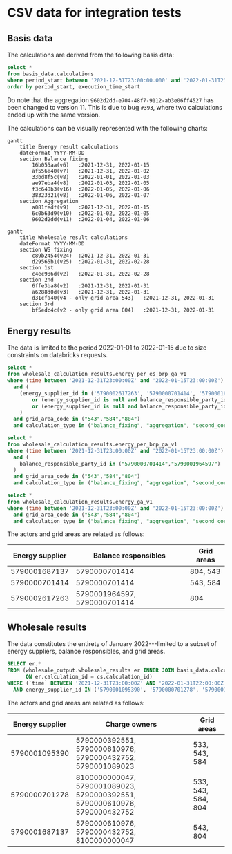 # CSV data for integration tests

## Basis data

The calculations are derived from the following basis data:

```sql
select *
from basis_data.calculations
where period_start between '2021-12-31T23:00:00.000' and '2022-01-31T23:00:00.000'
order by period_start, execution_time_start
```

Do note that the aggregation `9602d2dd-e704-48f7-9112-ab3e06ff4527` has been changed to version 11. This is due to bug
`#393`, where two calculations ended up with the same version.

The calculations can be visually represented with the following charts:

```mermaid
gantt
    title Energy result calculations
    dateFormat YYYY-MM-DD
    section Balance fixing
        16b055aa(v6)   :2021-12-31, 2022-01-15
        af556e40(v7)   :2021-12-31, 2022-01-02
        33bd8f5c(v8)   :2022-01-01, 2022-01-03
        ae97eba4(v8)   :2022-01-03, 2022-01-05
        f3c648b3(v16)  :2022-01-05, 2022-01-06
        38323d21(v8)   :2022-01-06, 2022-01-07
    section Aggregation
        a081fedf(v9)   :2021-12-31, 2022-01-15
        6c0b63d9(v10)  :2022-01-02, 2022-01-05
        9602d2dd(v11)  :2022-01-04, 2022-01-06
```

```mermaid
gantt
    title Wholesale result calculations
    dateFormat YYYY-MM-DD
    section WS fixing
        c89b2454(v24)  :2021-12-31, 2022-01-31
        d29565b1(v25)  :2022-01-31, 2022-02-28
    section 1st
        c4ec986d(v2)   :2022-01-31, 2022-02-28
    section 2nd
        6ffe3ba8(v2)   :2021-12-31, 2022-01-31
        a6288d0d(v3)   :2021-12-31, 2022-01-31
        d31cfa40(v4 - only grid area 543)   :2021-12-31, 2022-01-31
    section 3rd
        bf5edc4c(v2 - only grid area 804)   :2021-12-31, 2022-01-31
```

## Energy results

The data is limited to the period 2022-01-01 to 2022-01-15 due to size constraints on databricks requests.

```sql
select *
from wholesale_calculation_results.energy_per_es_brp_ga_v1
where (time between '2021-12-31T23:00:00Z' and '2022-01-15T23:00:00Z')
  and (
    (energy_supplier_id in ('5790002617263', '5790000701414', '5790001687137'))
        or (energy_supplier_id is null and balance_responsible_party_id in ("5790000701414","5790001964597"))
        or (energy_supplier_id is null and balance_responsible_party_id is null)
    )
  and grid_area_code in ("543","584","804")
  and calculation_type in ("balance_fixing", "aggregation", "second_correction_settlement", "third_correction_settlement")
```

```sql
select *
from wholesale_calculation_results.energy_per_brp_ga_v1
where (time between '2021-12-31T23:00:00Z' and '2022-01-15T23:00:00Z')
  and (
    balance_responsible_party_id in ("5790000701414","5790001964597")
  )
  and grid_area_code in ("543","584","804")
  and calculation_type in ("balance_fixing", "aggregation", "second_correction_settlement", "third_correction_settlement")
```

```sql
select *
from wholesale_calculation_results.energy_ga_v1
where (time between '2021-12-31T23:00:00Z' and '2022-01-15T23:00:00Z')
  and grid_area_code in ("543","584","804")
  and calculation_type in ("balance_fixing", "aggregation", "second_correction_settlement", "third_correction_settlement")
```

The actors and grid areas are related as follows:

| Energy supplier | Balance responsibles         | Grid areas |
|-----------------|------------------------------|------------|
| 5790001687137   | 5790000701414                | 804, 543   |
| 5790000701414   | 5790000701414                | 543, 584   |
| 5790002617263   | 5790001964597, 5790000701414 | 804        |

## Wholesale results

The data constitutes the entirety of January 2022---limited to a subset of energy suppliers, balance responsibles, and
grid areas.

```sql
SELECT er.*
FROM (wholesale_output.wholesale_results er INNER JOIN basis_data.calculations cs
      ON er.calculation_id = cs.calculation_id)
WHERE (`time` BETWEEN '2021-12-31T23:00:00Z' AND '2022-01-31T22:00:00Z')
  AND energy_supplier_id IN ('5790001095390', '5790000701278', '5790001687137')
```

The actors and grid areas are related as follows:

| Energy supplier | Charge owners                                                             | Grid areas         |
|-----------------|---------------------------------------------------------------------------|--------------------|
| 5790001095390   | 5790000392551, 5790000610976, 5790000432752, 5790001089023                | 533, 543, 584      |
| 5790000701278   | 8100000000047, 5790001089023, 5790000392551, 5790000610976, 5790000432752 | 533, 543, 584, 804 |
| 5790001687137   | 5790000610976, 5790000432752, 8100000000047                               | 543, 804           |
